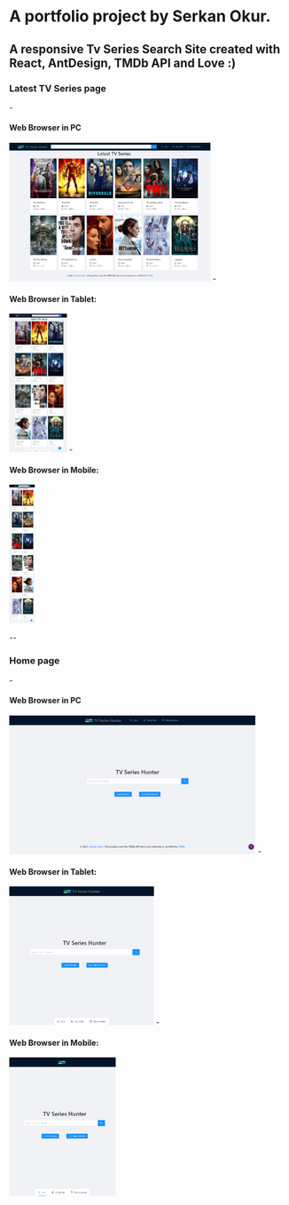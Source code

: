 # A portfolio project by Serkan Okur.

## A responsive Tv Series Search Site created with React, AntDesign, TMDb API and Love :)

<p align="center">
<h3>Latest TV Series page </h3>
-<h4>Web Browser in PC </h4>
<img src="https://github.com/serkanokur79/tvserieshunter/blob/main/SS/Web_02_LatestTVSeries.png" height="250" title="Latest TV Series page in PC" alt="Screenshot of Latest TV Series page in PC">
-<h4>Web Browser in Tablet:</h4>
<img src="https://github.com/serkanokur79/tvserieshunter/blob/main/SS/Tablet_02_LatestTvSeries.png" height="250" title="Latest TV Series page in Tablet" alt="Screenshot of Latest TV Series page in Tablet">
-<h4>Web Browser in Mobile:</h4>
<img src="https://github.com/serkanokur79/tvserieshunter/blob/main/SS/Mobile_02_LatestTVSeries.png" height="250" title="Latest TV Series page in Mobile" alt="Screenshot of Latest TV Series page in Mobile">
</p>
--
<p align="center">
<h3>Home page </h3>
-<h4>Web Browser in PC </h4>
<img src="https://github.com/serkanokur79/tvserieshunter/blob/main/SS/Web_01_Home.png" height="250" title="Home page in PC" alt="Screenshot of Home page in PC">
-<h4>Web Browser in Tablet:</h4>
<img src="https://github.com/serkanokur79/tvserieshunter/blob/main/SS/Tablet_01_Home.png" height="250" title="Home page in Tablet" alt="Screenshot of Home page in Tablet">
-<h4>Web Browser in Mobile:</h4>
<img src="https://github.com/serkanokur79/tvserieshunter/blob/main/SS/Mobile_01_Home.png" height="250" title="Home page in Mobile" alt="Screenshot of Home page in Mobile">
</p>
